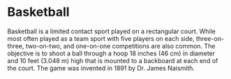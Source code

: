 # Basketball

Basketball is a limited contact sport played on a rectangular court. While most often played as a team sport with five players on each side, three-on-three, two-on-two, and one-on-one competitions are also common. The objective is to shoot a ball through a hoop 18 inches (46 cm) in diameter and 10 feet (3.048 m) high that is mounted to a backboard at each end of the court. The game was invented in 1891 by Dr. James Naismith.
